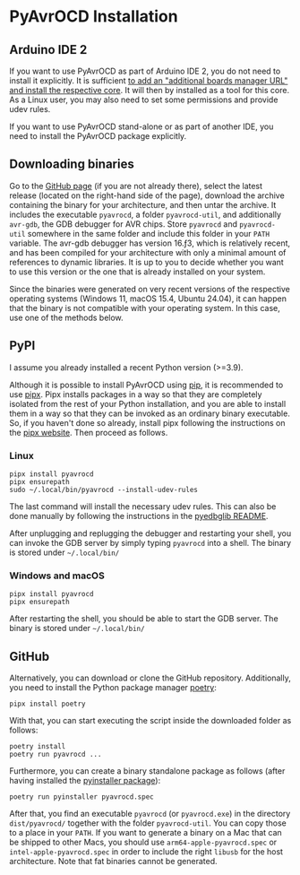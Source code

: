 # PyAvrOCD Installation

## Arduino IDE 2

If you want to use PyAvrOCD as part of Arduino IDE 2, you do not need to install it explicitly. It is sufficient [to add an "additional boards manager URL" and install the respective core](https://github.com/felias-fogg/PyAvrOCD/blob/main/docs/debugging-software.md). It will then by installed as a tool for this core. As a Linux user, you may also need to set some permissions and provide udev rules.

If you want to use PyAvrOCD stand-alone or as part of another IDE, you need to install the PyAvrOCD package explicitly.

## Downloading binaries

Go to the [GitHub page](https://github.com/felias-fogg/PyAvrOCD) (if you are not already there), select the latest release (located on the right-hand side of the page), download the archive containing the binary for your architecture, and then untar the archive. It includes the executable `pyavrocd`, a folder `pyavrocd-util`, and additionally `avr-gdb`, the GDB debugger for AVR chips. Store `pyavrocd` and `pyavrocd-util` somewhere in the same folder and include this folder in your `PATH` variable. The avr-gdb debugger has version 16.ƒ3, which is relatively recent, and has been compiled for your architecture with only a minimal amount of references to dynamic libraries. It is up to you to decide whether you want to use this version or the one that is already installed on your system.

Since the binaries were generated on very recent versions of the respective operating systems (Windows 11, macOS 15.4, Ubuntu 24.04), it can happen that the binary is not compatible with your operating system. In this case, use one of the methods below.

## PyPI

I assume you already installed a recent Python version (>=3.9).

Although it is possible to install PyAvrOCD using [pip](https://packaging.python.org/en/latest/tutorials/installing-packages/), it is recommended to use [pipx](https://pipx.pypa.io/). Pipx installs packages in a way so that they are completely isolated from the rest of your Python installation, and you are able to install them in a way so that they can be invoked as an ordinary binary executable. So, if you haven't done so already, install pipx following the instructions on the [pipx website](https://pipx.pypa.io/stable/installation/). Then proceed as follows.

### Linux

```
pipx install pyavrocd
pipx ensurepath
sudo ~/.local/bin/pyavrocd --install-udev-rules
```

The last command will install the necessary udev rules. This can also be done manually by following the instructions in the [pyedbglib README](https://github.com/microchip-pic-avr-tools/pyedbglib/blob/main/README.md).

After unplugging and replugging the debugger and restarting your shell, you can invoke the GDB server by simply typing `pyavrocd` into a shell. The binary is stored under `~/.local/bin/`

### Windows and macOS

```
pipx install pyavrocd
pipx ensurepath
```

After restarting the shell, you should be able to start the GDB server. The binary is stored under `~/.local/bin/`

## GitHub

Alternatively, you can download or clone the GitHub repository. Additionally, you need to install the Python package manager [poetry](https://python-poetry.org):

```
pipx install poetry
```

With that, you can start executing the script inside the downloaded folder as follows:

```
poetry install
poetry run pyavrocd ...
```

Furthermore, you can create a binary standalone package as follows (after having installed the [pyinstaller package](https://pyinstaller.org/en/stable/)):

```
poetry run pyinstaller pyavrocd.spec
```

After that, you find an executable `pyavrocd` (or `pyavrocd.exe`) in the directory `dist/pyavrocd/` together with the folder `pyavrocd-util`. You can copy those to a place in your `PATH`. If you want to generate a binary on a Mac that can be shipped to other Macs, you should use `arm64-apple-pyavrocd.spec` or `intel-apple-pyavrocd.spec` in order to include the right `libusb` for the host architecture. Note that fat binaries cannot be generated.

